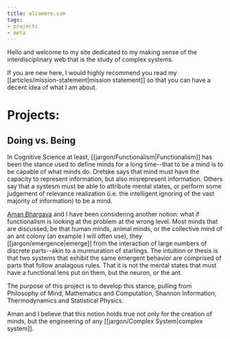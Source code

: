 ```yaml
---
title: alcaemre.com
tags:
- projects
- meta
---
```


Hello and welcome to my site dedicated to my making sense of the interdisciplinary web that is the study of complex systems. 

If you are new here, I would highly recommend you read my [[articles/mission-statement|mission statement]] so that you can have a decent idea of what I am about.

# Projects:
## Doing vs. Being
In Cognitive Science at least, [[jargon/Functionalism|Functionalism]] has been the stance used to define minds for a long time--that to be a mind is to be capable of what minds do. Dretske says that mind must have the capacity to represent information, but also misrepresent information. Others say that a systesm must be able to attribute mental states, or perform some judgement of relevance realization (i.e. the intelligent ignoring of the vast majority of information) to be a mind. 

[Aman Bhargava](https://aman-bhargava.com/) and I have been considering another notion: what if functionalism is looking at the problem at the wrong level. Most minds that are discussed, be that human minds, animal minds, or the collective mind of an ant colony (an example I will often use), they [[jargon/emergence|emerge]] from the interaction of large numbers of discrete parts--akin to a murmuration of starlings. The intuition or thesis is that two systems that exhibit the same emergent behavior are comprised of parts that follow analagous rules. That it is not the mental states that must have a functional lens put on them, but the neuron, or the ant.

The purpose of this project is to develop this stance, pulling from Philosophy of Mind, Mathematics and Computation, Shannon Information, Thermodynamics and Statistical Physics. 

Aman and I believe that this notion holds true not only for the creation of minds, but the engineering of any [[jargon/Complex System|complex system]].










